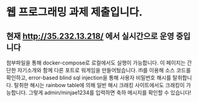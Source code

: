 # 웹 프로그래밍 과제 제출입니다.
## 현재 http://35.232.13.218/ 에서 실시간으로 운영 중입니다
첨부파일을 통해 docker-compose로 로컬에서도 실행이 가능합니다.
이 페이지는 간단한 자기소개와 함께 다른 포트로 워게임을 만들어뒀습니다.
lfi를 이용해 소스 코드를 확인하고, error-based blind sql injection을 통해 사용자 비밀번호 해시를 탈취합니다.
탈취한 해시는 rainbow table에 의해 일반 해시 크래킹 사이트에서도 크래킹이 가능합니다.
그렇게 admin/minjae1234를 입력하면 축하 메시지를 확인할 수 있습니다!
